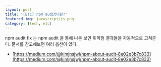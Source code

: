 ```yaml
---
layout: post
title: '[ETC] npm audit이란?'
featured-img: javascript/js.png
category: [tech, etc]
---
```


npm audit fix 는 npm audit 을 통해 나온 보안 취약점 결과들을 자동적으로 고쳐준다. 문서를 참고해보면 여러 옵션이 있다.

- [https://medium.com/@kimjnsjwj/npm-about-audit-8e02e3b7c833](https://medium.com/@kimjnsjwj/npm-about-audit-8e02e3b7c833)